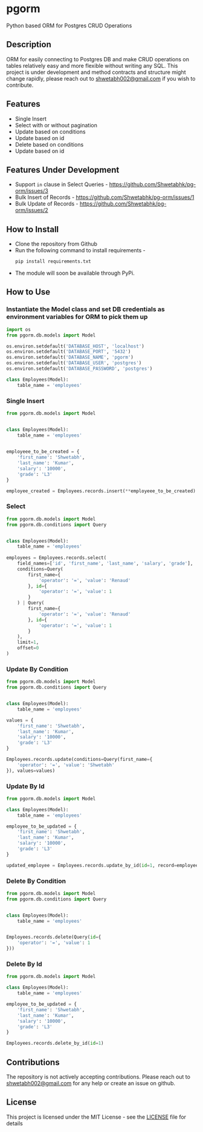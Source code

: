 # pgorm

Python based ORM for Postgres CRUD Operations

## Description

ORM for easily connecting to Postgres DB and make CRUD operations on tables relatively easy and more flexible without writing any SQL.
This project is under development and method contracts and structure might change rapidly, please reach out to shwetabh002@gmail.com if you wish to contribute.

## Features

* Single Insert
* Select with or without pagination
* Update based on conditions
* Update based on id
* Delete based on conditions
* Update based on id

## Features Under Development

* Support `in` clause in Select Queries - https://github.com/Shwetabhk/pg-orm/issues/3
* Bulk Insert of Records - https://github.com/Shwetabhk/pg-orm/issues/1
* Bulk Update of Records - https://github.com/Shwetabhk/pg-orm/issues/2

## How to Install

* Clone the repository from Github
* Run the following command to install requirements -
  ```bash
  pip install requirements.txt
  ```
* The module will soon be available through PyPi.

## How to Use

### Instantiate the Model class and set DB credentials as environment variables for ORM to pick them up

```python
import os
from pgorm.db.models import Model

os.environ.setdefault('DATABASE_HOST', 'localhost')
os.environ.setdefault('DATABASE_PORT', '5432')
os.environ.setdefault('DATABASE_NAME', 'pgorm')
os.environ.setdefault('DATABASE_USER', 'postgres')
os.environ.setdefault('DATABASE_PASSWORD', 'postgres')

class Employees(Model):
    table_name = 'employees'
```

### Single Insert

```python
from pgorm.db.models import Model


class Employees(Model):
    table_name = 'employees'
    

employeee_to_be_created = {
    'first_name': 'Shwetabh',
    'last_name': 'Kumar',
    'salary': '10000',
    'grade': 'L3'
}

employee_created = Employees.records.insert(**employeee_to_be_created)
```

### Select

```python
from pgorm.db.models import Model
from pgorm.db.conditions import Query


class Employees(Model):
    table_name = 'employees'
    
employees = Employees.records.select(
    field_names=['id', 'first_name', 'last_name', 'salary', 'grade'],
    conditions=Query(
        first_name={
            'operator': '=', 'value': 'Renaud'
        }, id={
            'operator': '=', 'value': 1
        }
    ) | Query(
        first_name={
            'operator': '=', 'value': 'Renaud'
        }, id={
            'operator': '=', 'value': 1
        }
    ),
    limit=1,
    offset=0
)
```

### Update By Condition

```python
from pgorm.db.models import Model
from pgorm.db.conditions import Query


class Employees(Model):
    table_name = 'employees'

values = {
    'first_name': 'Shwetabh',
    'last_name': 'Kumar',
    'salary': '10000',
    'grade': 'L3'
}

Employees.records.update(conditions=Query(first_name={
    'operator': '=', 'value': 'Shwetabh'
}), values=values)
```

### Update By Id

```python
from pgorm.db.models import Model

class Employees(Model):
    table_name = 'employees'

employee_to_be_updated = {
    'first_name': 'Shwetabh',
    'last_name': 'Kumar',
    'salary': '10000',
    'grade': 'L3'
}

updated_employee = Employees.records.update_by_id(id=1, record=employee_to_be_updated)
```

### Delete By Condition

```python
from pgorm.db.models import Model
from pgorm.db.conditions import Query


class Employees(Model):
    table_name = 'employees'


Employees.records.delete(Query(id={
    'operator': '=', 'value': 1
}))
```

### Delete By Id

```python
from pgorm.db.models import Model

class Employees(Model):
    table_name = 'employees'

employee_to_be_updated = {
    'first_name': 'Shwetabh',
    'last_name': 'Kumar',
    'salary': '10000',
    'grade': 'L3'
}

Employees.records.delete_by_id(id=1)
```

## Contributions

The repository is not actively accepting contributions. Please reach out to shwetabh002@gmail.com for any help or create an issue on github.

## License

This project is licensed under the MIT License - see the [LICENSE](LICENSE) file for details
